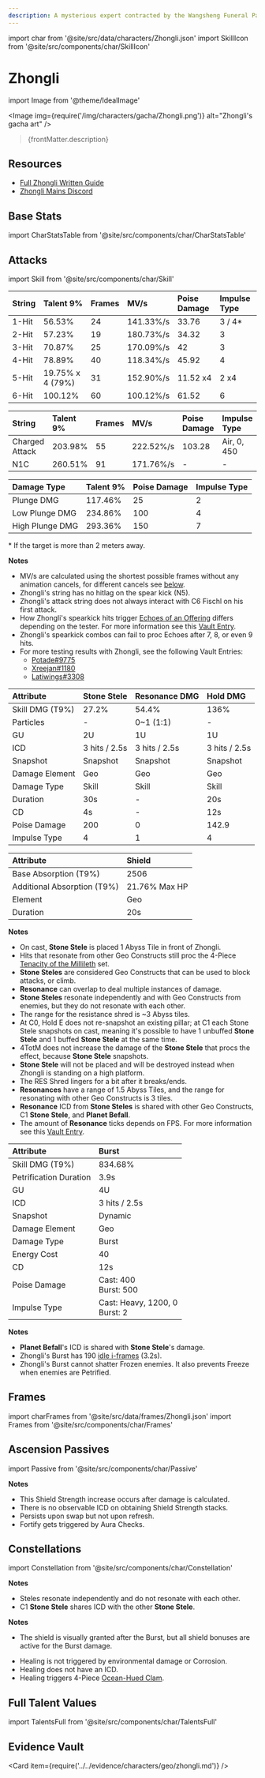 ```yaml
---
description: A mysterious expert contracted by the Wangsheng Funeral Parlor. Extremely knowledgeable in all things.
---
```


import char from '@site/src/data/characters/Zhongli.json'
import SkillIcon from '@site/src/components/char/SkillIcon'

# Zhongli

import Image from '@theme/IdealImage'

<Image img={require('/img/characters/gacha/Zhongli.png')} alt="Zhongli's gacha art" />
<blockquote>{frontMatter.description}</blockquote>

## Resources

* [Full Zhongli Written Guide](https://keqingmains.com/zhong-li/)
* [Zhongli Mains Discord](https://discord.gg/3h5uepPXKr)

## Base Stats

import CharStatsTable from '@site/src/components/char/CharStatsTable'

<CharStatsTable char={char} />

## Attacks

import Skill from '@site/src/components/char/Skill'

<Tabs>
<TabItem value='na' label='Normal Attacks'>
<SkillIcon char={char} skill='na' />
<div class='talent-columns'>
<Skill char={char} skill='na' sectionFilter='Normal Attack' />

| String   | Talent 9%          | Frames | MV/s      | Poise Damage | Impulse Type |
| :------- | :----------------- | :----- | :-------- | :----------- | :----------- |
| 1-Hit    | 56.53%             | 24     | 141.33%/s | 33.76        | 3 / 4\*      |
| 2-Hit    | 57.23%             | 19     | 180.73%/s | 34.32        | 3            |
| 3-Hit    | 70.87%             | 25     | 170.09%/s | 42           | 3            |
| 4-Hit    | 78.89%             | 40     | 118.34%/s | 45.92        | 4            |
| 5-Hit    | 19.75% x 4 \(79%\) | 31     | 152.90%/s | 11.52 x4     | 2 x4         |
| 6-Hit    | 100.12%            | 60     | 100.12%/s | 61.52        | 6            |

</div>
<div class='talent-columns'>
<Skill char={char} skill='na' sectionFilter='Charged Attack' />

| String         | Talent 9% | Frames | MV/s      | Poise Damage | Impulse Type |
| :------------- | :-------- | :----- | :-------- | :----------- | :----------- |
| Charged Attack | 203.98%   | 55     | 222.52%/s | 103.28       | Air, 0, 450  |
| N1C            | 260.51%   | 91     | 171.76%/s | -            | -            |

</div>
<div class='talent-columns'>
<Skill char={char} skill='na' sectionFilter='Plunging Attack' />

| Damage Type     | Talent 9% | Poise Damage | Impulse Type |
| :-------------- | :-------- | :----------- | :----------- |
| Plunge DMG      | 117.46%   | 25           | 2            |
| Low Plunge DMG  | 234.86%   | 100          | 4            |
| High Plunge DMG | 293.36%   | 150          | 7            |

</div>

\* If the target is more than 2 meters away.

**Notes**

* MV/s are calculated using the shortest possible frames without any animation cancels, for different cancels see [below](#frames).
* Zhongli's string has no hitlag on the spear kick \(N5\).
* Zhongli's attack string does not always interact with C6 Fischl on his first attack.
* How Zhongli's spearkick hits trigger [Echoes of an Offering](../../equipment/artifacts.md#echoes-of-an-offering) differs depending on the tester. For more information see this [Vault Entry](../../evidence/equipment/artifacts.md#echoes-proc-on-zhongli-spearkick-attack-differs-between-tester).
* Zhongli's spearkick combos can fail to proc Echoes after 7, 8, or even 9 hits.
* For more testing results with Zhongli, see the following Vault Entries:
  * [Potade\#9775](../../evidence/equipment/artifacts.md#more-zhongli-testing-data)
  * [Xreejan\#1180](../../evidence/equipment/artifacts.md#more-zhongli-testing-data-at-160-ping)
  * [Latiwings\#3308](../../evidence/equipment/artifacts.md#even-more-data-on-zhonglis-string-with-echoes)

</TabItem>

<TabItem value='e' label='Skill'>
<SkillIcon char={char} skill='e' />
<div class='talent-columns'>
<div>
<Skill char={char} skill='e' sectionFilter='' />
<Skill char={char} skill='e' sectionFilter='Press' />
<Skill char={char} skill='e' sectionFilter='Hold' />
</div>

| Attribute         | Stone Stele   | Resonance DMG | Hold DMG      |
| :---------------- | :------------ | :------------ | :------------ |
| Skill DMG \(T9%\) | 27.2%         | 54.4%         | 136%          |
| Particles         | -             | 0~1 \(1:1\)   | -             |
| GU                | 2U            | 1U            | 1U            |
| ICD               | 3 hits / 2.5s | 3 hits / 2.5s | 3 hits / 2.5s |
| Snapshot          | Snapshot      | Snapshot      | Snapshot      |
| Damage Element    | Geo           | Geo           | Geo           |
| Damage Type       | Skill         | Skill         | Skill         |
| Duration          | 30s           | -             | 20s           |
| CD                | 4s            | -             | 12s           |
| Poise Damage      | 200           | 0             | 142.9         |
| Impulse Type      | 4             | 1             | 4             |

</div>
<div class='talent-columns'>
<Skill char={char} skill='e' sectionFilter='Jade Shield' />

| Attribute                     | Shield        |
| :---------------------------- | :------------ |
| Base Absorption \(T9%\)       | 2506          |
| Additional Absorption \(T9%\) | 21.76% Max HP |
| Element                       | Geo           |
| Duration                      | 20s           |

</div>

**Notes**

* On cast, **Stone Stele** is placed 1 Abyss Tile in front of Zhongli.
* Hits that resonate from other Geo Constructs still proc the 4-Piece [Tenacity of the Millileth](../../equipment/artifacts.md#tenacity-of-the-millelith) set.
* **Stone Steles** are considered Geo Constructs that can be used to block attacks, or climb.
* **Resonance** can overlap to deal multiple instances of damage.
* **Stone Steles** resonate independently and with Geo Constructs from enemies, but they do not resonate with each other.
* The range for the resistance shred is ~3 Abyss tiles.
* At C0, Hold E does not re-snapshot an existing pillar; at C1 each Stone Stele snapshots on cast, meaning it's possible to have 1 unbuffed **Stone Stele** and 1 buffed **Stone Stele** at the same time.
* 4TotM does not increase the damage of the **Stone Stele** that procs the effect, because **Stone Stele** snapshots.
* **Stone Stele** will not be placed and will be destroyed instead when Zhongli is standing on a high platform.
* The RES Shred lingers for a bit after it breaks/ends.
* **Resonances** have a range of 1.5 Abyss Tiles, and the range for resonating with other Geo Constructs is 3 tiles.
* **Resonance** ICD from **Stone Steles** is shared with other Geo Constructs, C1 **Stone Stele**, and **Planet Befall**.
* The amount of **Resonance** ticks depends on FPS. For more information see this [Vault Entry](../../evidence/general-mechanics/movement-and-physics.md#tick-tock).

</TabItem>

<TabItem value='q' label='Burst'>
<SkillIcon char={char} skill='q' />
<div class='talent-columns'>
<Skill char={char} skill='q'/>

| Attribute              | Burst                               |
| :--------------------- | :---------------------------------- |
| Skill DMG \(T9%\)      | 834.68%                             |
| Petrification Duration | 3.9s                                |
| GU                     | 4U                                  |
| ICD                    | 3 hits / 2.5s                       |
| Snapshot               | Dynamic                             |
| Damage Element         | Geo                                 |
| Damage Type            | Burst                               |
| Energy Cost            | 40                                  |
| CD                     | 12s                                 |
| Poise Damage           | Cast: 400 <br/> Burst: 500          |
| Impulse Type           | Cast: Heavy, 1200, 0 <br/> Burst: 2 |

</div>

**Notes**

* **Planet Befall**'s ICD is shared with **Stone Stele**'s damage.
* Zhongli's Burst has 190 [idle i-frames](../../combat-mechanics/frames.md#burst-idle-iframes) \(3.2s\).
* Zhongli's Burst cannot shatter Frozen enemies. It also prevents Freeze when enemies are Petrified.

</TabItem>
</Tabs>

## Frames

import charFrames from '@site/src/data/frames/Zhongli.json'
import Frames from '@site/src/components/char/Frames'

<Frames data={charFrames} />

## Ascension Passives

import Passive from '@site/src/components/char/Passive'

<Tabs>
<TabItem value='passive' label='Passive'>
<Passive char={char} passive={2} />
</TabItem>

<TabItem value='a1' label='Ascension 1'>
<Passive char={char} passive={0} />

**Notes**

* This Shield Strength increase occurs after damage is calculated.
* There is no observable ICD on obtaining Shield Strength stacks.
* Persists upon swap but not upon refresh.
* Fortify gets triggered by Aura Checks.

</TabItem>

<TabItem value="a4" label="Ascension 4">
<Passive char={char} passive={1} />
</TabItem>
</Tabs>

## Constellations

import Constellation from '@site/src/components/char/Constellation'

<Tabs>
<TabItem value='c1' label='C1'>
<Constellation char={char} constellation={1} />

**Notes**

* Steles resonate independently and do not resonate with each other.
* C1 **Stone Stele** shares ICD with the other **Stone Stele**.

</TabItem>

<TabItem value='c2' label='C2'>
<Constellation char={char} constellation={2} />

**Notes**

* The shield is visually granted after the Burst, but all shield bonuses are active for the Burst damage.

</TabItem>

<TabItem value='c3' label='C3'>
<Constellation char={char} constellation={3} />
</TabItem>

<TabItem value='c4' label='C4'>
<Constellation char={char} constellation={4} />
</TabItem>

<TabItem value='c5' label='C5'>
<Constellation char={char} constellation={5} />
</TabItem>

<TabItem value='c6' label='C6'>
<Constellation char={char} constellation={6} />

* Healing is not triggered by environmental damage or Corrosion.
* Healing does not have an ICD.
* Healing triggers 4-Piece [Ocean-Hued Clam](../../equipment/artifacts.md#ocean-hued-clam).

</TabItem>
</Tabs>

## Full Talent Values

import TalentsFull from '@site/src/components/char/TalentsFull'

<TalentsFull char={char}/>

## Evidence Vault

<Card item={require('../../evidence/characters/geo/zhongli.md')} />
